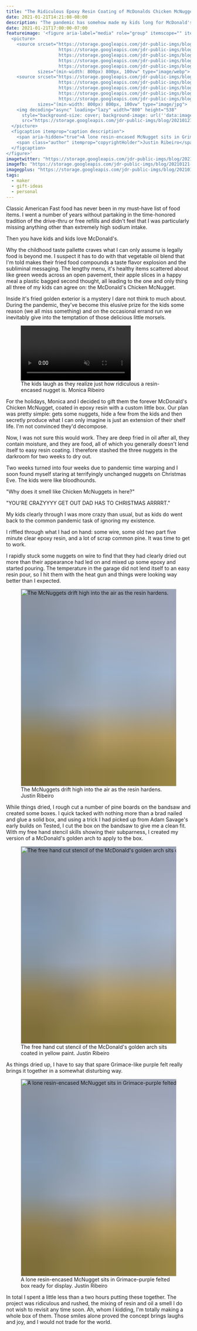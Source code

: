 ```yaml
---
title: "The Ridiculous Epoxy Resin Coating of McDonalds Chicken McNuggets"
date: 2021-01-21T14:21:08-08:00
description: "The pandemic has somehow made my kids long for McDonald's Chicken McNuggets. I did the only reasonable thing: I used epoxy resin to preserve a set just for them."
date: 2021-01-21T17:00:00-07:00
featureimage: '<figure aria-label="media" role="group" itemscope="" itemprop="associatedMedia" itemtype="http://schema.org/ImageObject">
  <picture>
    <source srcset="https://storage.googleapis.com/jdr-public-imgs/blog/20210121-the-box-of-mcnugget-past-640.webp 640w,
                    https://storage.googleapis.com/jdr-public-imgs/blog/20210121-the-box-of-mcnugget-past-800.webp 800w,
                    https://storage.googleapis.com/jdr-public-imgs/blog/20210121-the-box-of-mcnugget-past-1024.webp 1024w,
                    https://storage.googleapis.com/jdr-public-imgs/blog/20210121-the-box-of-mcnugget-past-1280.webp 1280w,
                    https://storage.googleapis.com/jdr-public-imgs/blog/20210121-the-box-of-mcnugget-past-1600.webp 1600w"
            sizes="(min-width: 800px) 800px, 100vw" type="image/webp">
    <source srcset="https://storage.googleapis.com/jdr-public-imgs/blog/20210121-the-box-of-mcnugget-past-640.jpg 640w,
                    https://storage.googleapis.com/jdr-public-imgs/blog/20210121-the-box-of-mcnugget-past-800.jpg 800w,
                    https://storage.googleapis.com/jdr-public-imgs/blog/20210121-the-box-of-mcnugget-past-1024.jpg 1024w,
                    https://storage.googleapis.com/jdr-public-imgs/blog/20210121-the-box-of-mcnugget-past-1280.jpg 1280w,
                    https://storage.googleapis.com/jdr-public-imgs/blog/20210121-the-box-of-mcnugget-past-1600.jpg 1600w"
            sizes="(min-width: 800px) 800px, 100vw" type="image/jpg">
    <img decoding="async" loading="lazy" width="800" height="538"
      style="background-size: cover; background-image: url(''data:image/svg+xml;charset=utf-8,%3Csvg xmlns=\''http%3A//www.w3.org/2000/svg\'' xmlns%3Axlink=\''http%3A//www.w3.org/1999/xlink\'' viewBox=\''0 0 1280 853\''%3E%3Cfilter id=\''b\'' color-interpolation-filters=\''sRGB\''%3E%3CfeGaussianBlur stdDeviation=\''.5\''%3E%3C/feGaussianBlur%3E%3CfeComponentTransfer%3E%3CfeFuncA type=\''discrete\'' tableValues=\''1 1\''%3E%3C/feFuncA%3E%3C/feComponentTransfer%3E%3C/filter%3E%3Cimage filter=\''url(%23b)\'' x=\''0\'' y=\''0\'' height=\''100%25\'' width=\''100%25\'' xlink%3Ahref=\''data%3Aimage/png;base64,iVBORw0KGgoAAAANSUhEUgAAAAkAAAAGCAIAAACepSOSAAAACXBIWXMAAC4jAAAuIwF4pT92AAAAs0lEQVQI1wGoAFf/AImSoJSer5yjs52ktp2luJuluKOpuJefsoCNowB+kKaOm66grL+krsCnsMGrt8m1u8mzt8OVoLIAhJqzjZ2tnLLLnLHJp7fNmpyjqbPCqLrRjqO7AIeUn5ultaWtt56msaSnroZyY4mBgLq7wY6TmwCRfk2Pf1uzm2WulV+xmV6rmGyQfFm3nWSBcEIAfm46jX1FkH5Djn5AmodGo49MopBLlIRBfG8yj/dfjF5frTUAAAAASUVORK5CYII=\''%3E%3C/image%3E%3C/svg%3E'');"
      src="https://storage.googleapis.com/jdr-public-imgs/blog/20210121-the-box-of-mcnugget-past-800.jpg" alt="A lone resin-encased McNugget sits in Grimace-purple felted box ready for display.">
  </picture>
  <figcaption itemprop="caption description">
    <span aria-hidden="true">A lone resin-encased McNugget sits in Grimace-purple felted box ready for display.</span>
    <span class="author" itemprop="copyrightHolder">Justin Ribeiro</span>
  </figcaption>
</figure>'
imagetwitter: "https://storage.googleapis.com/jdr-public-imgs/blog/20210121-the-box-of-mcnugget-past-800.jpg"
imagefb: "https://storage.googleapis.com/jdr-public-imgs/blog/20210121-the-box-of-mcnugget-past-800.jpg"
imagegplus: "https://storage.googleapis.com/jdr-public-imgs/blog/20210121-the-box-of-mcnugget-past-800.jpg"
tags:
  - maker
  - gift-ideas
  - personal
---
```


Classic American Fast food has never been in my must-have list of food items. I went a number of years without partaking in the time-honored tradition of the drive-thru or free refills and didn't feel that I was particularly missing anything other than extremely high sodium intake.

Then you have kids and kids love McDonald's.

Why the childhood taste pallette craves what I can only assume is legally food is beyond me. I suspect it has to do with that vegetable oil blend that I'm told makes their fried food compounds a taste flavor explosion and the subliminal messaging. The lengthy menu, it's healthy items scattered about like green weeds across an open pavement, their apple slices in a happy meal a plastic bagged second thought, all leading to the one and only thing all three of my kids can agree on: the McDonald's Chicken McNugget.

Inside it's fried golden exterior is a mystery I dare not think to much about. During the pandemic, they've become this elusive prize for the kids some reason (we all miss something) and on the occasional errand run we inevitably give into the temptation of those delicious little morsels.

<figure aria-label="media" role="group" itemscope="" itemprop="associatedMedia" itemtype="http://schema.org/VideoObject">
  <video autoplay loop muted playsinline>
    <source src="https://storage.googleapis.com/jdr-public-imgs/blog/20210121-kids-opening-the-nuggets.webm" type="video/webm">
    <source src="https://storage.googleapis.com/jdr-public-imgs/blog/20210121-kids-opening-the-nuggets.mp4" type="video/mp4">
  </video>
  <figcaption itemprop="caption description">
    <span>The kids laugh as they realize just how ridiculous a resin-encased nugget is.</span>
    <span class="author" itemprop="copyrightHolder">Monica Ribeiro</span>
  </figcaption>
</figure>

For the holidays, Monica and I decided to gift them the forever McDonald's Chicken McNugget, coated in epoxy resin with a custom little box. Our plan was pretty simple: gets some nuggets, hide a few from the kids and then secretly produce what I can only imagine is just an extension of their shelf life. I'm not convinced they'd decompose.

Now, I was not sure this would work. They are deep fried in oil after all, they contain moisture, and they are food, all of which you generally doesn't lend itself to easy resin coating. I therefore stashed the three nuggets in the darkroom for two weeks to dry out.

Two weeks turned into four weeks due to pandemic time warping and I soon found myself staring at terrifyingly unchanged nuggets on Christmas Eve. The kids were like bloodhounds.

"Why does it smell like Chicken McNuggets in here?"

"YOU'RE CRAZYYYY GET OUT DAD HAS TO CHRISTMAS ARRRRT."

My kids clearly through I was more crazy than usual, but as kids do went back to the common pandemic task of ignoring my existence.

I riffled through what I had on hand: some wire, some old two part five minute clear epoxy resin, and a lot of scrap common pine. It was time to get to work.

I rapidly stuck some nuggets on wire to find that they had clearly dried out more than their appearance had led on and mixed up some epoxy and started pouring. The temperature in the garage did not lend itself to an easy resin pour, so I hit them with the heat gun and things were looking way better than I expected.

<figure aria-label="media" role="group" itemscope="" itemprop="associatedMedia" itemtype="http://schema.org/ImageObject">
  <picture>
    <source srcset="https://storage.googleapis.com/jdr-public-imgs/blog/20210121-wired-and-epoxied-mcnuggets-640.webp 640w,
                    https://storage.googleapis.com/jdr-public-imgs/blog/20210121-wired-and-epoxied-mcnuggets-800.webp 800w,
                    https://storage.googleapis.com/jdr-public-imgs/blog/20210121-wired-and-epoxied-mcnuggets-1024.webp 1024w,
                    https://storage.googleapis.com/jdr-public-imgs/blog/20210121-wired-and-epoxied-mcnuggets-1280.webp 1280w,
                    https://storage.googleapis.com/jdr-public-imgs/blog/20210121-wired-and-epoxied-mcnuggets-1600.webp 1600w"
            sizes="(min-width: 800px) 800px, 100vw" type="image/webp">
    <source srcset="https://storage.googleapis.com/jdr-public-imgs/blog/20210121-wired-and-epoxied-mcnuggets-640.jpg 640w,
                    https://storage.googleapis.com/jdr-public-imgs/blog/20210121-wired-and-epoxied-mcnuggets-800.jpg 800w,
                    https://storage.googleapis.com/jdr-public-imgs/blog/20210121-wired-and-epoxied-mcnuggets-1024.jpg 1024w,
                    https://storage.googleapis.com/jdr-public-imgs/blog/20210121-wired-and-epoxied-mcnuggets-1280.jpg 1280w,
                    https://storage.googleapis.com/jdr-public-imgs/blog/20210121-wired-and-epoxied-mcnuggets-1600.jpg 1600w"
            sizes="(min-width: 800px) 800px, 100vw" type="image/jpg">
    <img decoding="async" loading="lazy" width="800" height="538"
      style="background-size: cover; background-image: url('data:image/svg+xml;charset=utf-8,%3Csvg xmlns=\'http%3A//www.w3.org/2000/svg\' xmlns%3Axlink=\'http%3A//www.w3.org/1999/xlink\' viewBox=\'0 0 1280 853\'%3E%3Cfilter id=\'b\' color-interpolation-filters=\'sRGB\'%3E%3CfeGaussianBlur stdDeviation=\'.5\'%3E%3C/feGaussianBlur%3E%3CfeComponentTransfer%3E%3CfeFuncA type=\'discrete\' tableValues=\'1 1\'%3E%3C/feFuncA%3E%3C/feComponentTransfer%3E%3C/filter%3E%3Cimage filter=\'url(%23b)\' x=\'0\' y=\'0\' height=\'100%25\' width=\'100%25\' xlink%3Ahref=\'data%3Aimage/png;base64,iVBORw0KGgoAAAANSUhEUgAAAAkAAAAGCAIAAACepSOSAAAACXBIWXMAAC4jAAAuIwF4pT92AAAAs0lEQVQI1wGoAFf/AImSoJSer5yjs52ktp2luJuluKOpuJefsoCNowB+kKaOm66grL+krsCnsMGrt8m1u8mzt8OVoLIAhJqzjZ2tnLLLnLHJp7fNmpyjqbPCqLrRjqO7AIeUn5ultaWtt56msaSnroZyY4mBgLq7wY6TmwCRfk2Pf1uzm2WulV+xmV6rmGyQfFm3nWSBcEIAfm46jX1FkH5Djn5AmodGo49MopBLlIRBfG8yj/dfjF5frTUAAAAASUVORK5CYII=\'%3E%3C/image%3E%3C/svg%3E');"
      src="https://storage.googleapis.com/jdr-public-imgs/blog/20210121-wired-and-epoxied-mcnuggets-800.jpg" alt="The McNuggets drift high into the air as the resin hardens.">
  </picture>
  <figcaption itemprop="caption description">
    <span aria-hidden="true">The McNuggets drift high into the air as the resin hardens.</span>
    <span class="author" itemprop="copyrightHolder">Justin Ribeiro</span>
  </figcaption>
</figure>

While things dried, I rough cut a number of pine boards on the bandsaw and created some boxes. I quick tacked with nothing more than a brad nailed and glue a solid box, and using a trick I had picked up from Adam Savage's early builds on Tested, I cut the box on the bandsaw to give me a clean fit. With my free hand stencil skills showing their subparness, I created my version of a McDonald's golden arch to apply to the box.

<figure aria-label="media" role="group" itemscope="" itemprop="associatedMedia" itemtype="http://schema.org/ImageObject">
  <picture>
    <source srcset="https://storage.googleapis.com/jdr-public-imgs/blog/20210121-golden-arch-stencil-640.webp 640w,
                    https://storage.googleapis.com/jdr-public-imgs/blog/20210121-golden-arch-stencil-800.webp 800w,
                    https://storage.googleapis.com/jdr-public-imgs/blog/20210121-golden-arch-stencil-1024.webp 1024w,
                    https://storage.googleapis.com/jdr-public-imgs/blog/20210121-golden-arch-stencil-1280.webp 1280w,
                    https://storage.googleapis.com/jdr-public-imgs/blog/20210121-golden-arch-stencil-1600.webp 1600w"
            sizes="(min-width: 800px) 800px, 100vw" type="image/webp">
    <source srcset="https://storage.googleapis.com/jdr-public-imgs/blog/20210121-golden-arch-stencil-640.jpg 640w,
                    https://storage.googleapis.com/jdr-public-imgs/blog/20210121-golden-arch-stencil-800.jpg 800w,
                    https://storage.googleapis.com/jdr-public-imgs/blog/20210121-golden-arch-stencil-1024.jpg 1024w,
                    https://storage.googleapis.com/jdr-public-imgs/blog/20210121-golden-arch-stencil-1280.jpg 1280w,
                    https://storage.googleapis.com/jdr-public-imgs/blog/20210121-golden-arch-stencil-1600.jpg 1600w"
            sizes="(min-width: 800px) 800px, 100vw" type="image/jpg">
    <img decoding="async" loading="lazy" width="800" height="538"
      style="background-size: cover; background-image: url('data:image/svg+xml;charset=utf-8,%3Csvg xmlns=\'http%3A//www.w3.org/2000/svg\' xmlns%3Axlink=\'http%3A//www.w3.org/1999/xlink\' viewBox=\'0 0 1280 853\'%3E%3Cfilter id=\'b\' color-interpolation-filters=\'sRGB\'%3E%3CfeGaussianBlur stdDeviation=\'.5\'%3E%3C/feGaussianBlur%3E%3CfeComponentTransfer%3E%3CfeFuncA type=\'discrete\' tableValues=\'1 1\'%3E%3C/feFuncA%3E%3C/feComponentTransfer%3E%3C/filter%3E%3Cimage filter=\'url(%23b)\' x=\'0\' y=\'0\' height=\'100%25\' width=\'100%25\' xlink%3Ahref=\'data%3Aimage/png;base64,iVBORw0KGgoAAAANSUhEUgAAAAkAAAAGCAIAAACepSOSAAAACXBIWXMAAC4jAAAuIwF4pT92AAAAs0lEQVQI1wGoAFf/AImSoJSer5yjs52ktp2luJuluKOpuJefsoCNowB+kKaOm66grL+krsCnsMGrt8m1u8mzt8OVoLIAhJqzjZ2tnLLLnLHJp7fNmpyjqbPCqLrRjqO7AIeUn5ultaWtt56msaSnroZyY4mBgLq7wY6TmwCRfk2Pf1uzm2WulV+xmV6rmGyQfFm3nWSBcEIAfm46jX1FkH5Djn5AmodGo49MopBLlIRBfG8yj/dfjF5frTUAAAAASUVORK5CYII=\'%3E%3C/image%3E%3C/svg%3E');"
      src="https://storage.googleapis.com/jdr-public-imgs/blog/20210121-golden-arch-stencil-800.jpg" alt="The free hand cut stencil of the McDonald's golden arch sits coated in yellow paint.">
  </picture>
  <figcaption itemprop="caption description">
    <span aria-hidden="true">The free hand cut stencil of the McDonald's golden arch sits coated in yellow paint.</span>
    <span class="author" itemprop="copyrightHolder">Justin Ribeiro</span>
  </figcaption>
</figure>

As things dried up, I have to say that spare Grimace-like purple felt really brings it together in a somewhat disturbing way.

<figure aria-label="media" role="group" itemscope="" itemprop="associatedMedia" itemtype="http://schema.org/ImageObject">
  <picture>
    <source srcset="https://storage.googleapis.com/jdr-public-imgs/blog/20210121-the-box-of-mcnugget-past-640.webp 640w,
                    https://storage.googleapis.com/jdr-public-imgs/blog/20210121-the-box-of-mcnugget-past-800.webp 800w,
                    https://storage.googleapis.com/jdr-public-imgs/blog/20210121-the-box-of-mcnugget-past-1024.webp 1024w,
                    https://storage.googleapis.com/jdr-public-imgs/blog/20210121-the-box-of-mcnugget-past-1280.webp 1280w,
                    https://storage.googleapis.com/jdr-public-imgs/blog/20210121-the-box-of-mcnugget-past-1600.webp 1600w"
            sizes="(min-width: 800px) 800px, 100vw" type="image/webp">
    <source srcset="https://storage.googleapis.com/jdr-public-imgs/blog/20210121-the-box-of-mcnugget-past-640.jpg 640w,
                    https://storage.googleapis.com/jdr-public-imgs/blog/20210121-the-box-of-mcnugget-past-800.jpg 800w,
                    https://storage.googleapis.com/jdr-public-imgs/blog/20210121-the-box-of-mcnugget-past-1024.jpg 1024w,
                    https://storage.googleapis.com/jdr-public-imgs/blog/20210121-the-box-of-mcnugget-past-1280.jpg 1280w,
                    https://storage.googleapis.com/jdr-public-imgs/blog/20210121-the-box-of-mcnugget-past-1600.jpg 1600w"
            sizes="(min-width: 800px) 800px, 100vw" type="image/jpg">
    <img decoding="async" loading="lazy" width="800" height="538"
      style="background-size: cover; background-image: url('data:image/svg+xml;charset=utf-8,%3Csvg xmlns=\'http%3A//www.w3.org/2000/svg\' xmlns%3Axlink=\'http%3A//www.w3.org/1999/xlink\' viewBox=\'0 0 1280 853\'%3E%3Cfilter id=\'b\' color-interpolation-filters=\'sRGB\'%3E%3CfeGaussianBlur stdDeviation=\'.5\'%3E%3C/feGaussianBlur%3E%3CfeComponentTransfer%3E%3CfeFuncA type=\'discrete\' tableValues=\'1 1\'%3E%3C/feFuncA%3E%3C/feComponentTransfer%3E%3C/filter%3E%3Cimage filter=\'url(%23b)\' x=\'0\' y=\'0\' height=\'100%25\' width=\'100%25\' xlink%3Ahref=\'data%3Aimage/png;base64,iVBORw0KGgoAAAANSUhEUgAAAAkAAAAGCAIAAACepSOSAAAACXBIWXMAAC4jAAAuIwF4pT92AAAAs0lEQVQI1wGoAFf/AImSoJSer5yjs52ktp2luJuluKOpuJefsoCNowB+kKaOm66grL+krsCnsMGrt8m1u8mzt8OVoLIAhJqzjZ2tnLLLnLHJp7fNmpyjqbPCqLrRjqO7AIeUn5ultaWtt56msaSnroZyY4mBgLq7wY6TmwCRfk2Pf1uzm2WulV+xmV6rmGyQfFm3nWSBcEIAfm46jX1FkH5Djn5AmodGo49MopBLlIRBfG8yj/dfjF5frTUAAAAASUVORK5CYII=\'%3E%3C/image%3E%3C/svg%3E');"
      src="https://storage.googleapis.com/jdr-public-imgs/blog/20210121-the-box-of-mcnugget-past-800.jpg" alt="A lone resin-encased McNugget sits in Grimace-purple felted box ready for display.">
  </picture>
  <figcaption itemprop="caption description">
    <span aria-hidden="true">A lone resin-encased McNugget sits in Grimace-purple felted box ready for display.</span>
    <span class="author" itemprop="copyrightHolder">Justin Ribeiro</span>
  </figcaption>
</figure>

In total I spent a little less than a two hours putting these together. The project was ridiculous and rushed, the mixing of resin and oil a smell I do not wish to revisit any time soon. Ah, whom I kidding, I'm totally making a whole box of them. Those smiles alone proved the concept brings laughs and joy, and I would not trade for the world.
